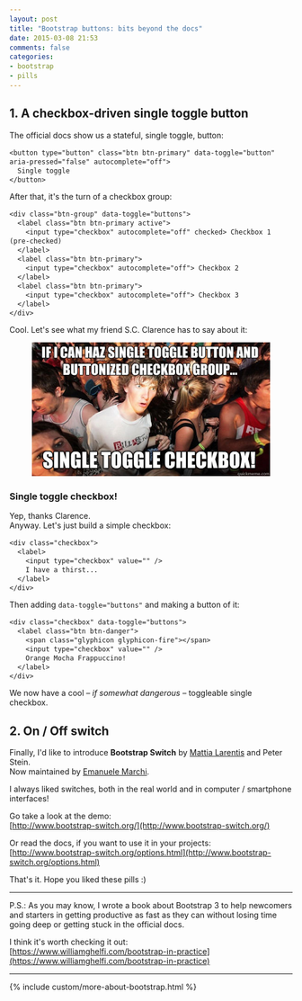 ```yaml
---
layout: post
title: "Bootstrap buttons: bits beyond the docs"
date: 2015-03-08 21:53
comments: false
categories:
- bootstrap
- pills
---
```


## 1. A checkbox-driven single toggle button

The official docs show us a stateful, single toggle, button:

<pre><code class="language-markup">&lt;button type="button" class="btn btn-primary" data-toggle="button" aria-pressed="false" autocomplete="off"&gt;
  Single toggle
&lt;/button&gt;
</code></pre>

After that, it's the turn of a checkbox group:

<pre><code class="language-markup">&lt;div class="btn-group" data-toggle="buttons"&gt;
  &lt;label class="btn btn-primary active"&gt;
    &lt;input type="checkbox" autocomplete="off" checked&gt; Checkbox 1 (pre-checked)
  &lt;/label&gt;
  &lt;label class="btn btn-primary"&gt;
    &lt;input type="checkbox" autocomplete="off"&gt; Checkbox 2
  &lt;/label&gt;
  &lt;label class="btn btn-primary"&gt;
    &lt;input type="checkbox" autocomplete="off"&gt; Checkbox 3
  &lt;/label&gt;
&lt;/div&gt;
</code></pre>

Cool. Let's see what my friend S.C. Clarence has to say about it:

<figure class="text-center">
    <img src="/images/posts/2015-03-08-bootstrap-buttons-bits-beyond-the-docs/clarence.jpg" alt="Ionic + Angular" class="img-thumbnail" />
</figure>
<!-- http://i.qkme.me/3vqegw.jpg -->

### Single toggle checkbox!

Yep, thanks Clarence.  
Anyway. Let's just build a simple checkbox:

<pre><code class="language-markup">&lt;div class="checkbox"&gt;
  &lt;label&gt;
    &lt;input type="checkbox" value="" /&gt;
    I have a thirst...
  &lt;/label&gt;
&lt;/div&gt;
</code></pre>

Then adding `data-toggle="buttons"` and making a button of it:

<pre><code class="language-markup">&lt;div class="checkbox" data-toggle="buttons"&gt;
  &lt;label class="btn btn-danger"&gt;
    &lt;span class="glyphicon glyphicon-fire"&gt;&lt;/span&gt;&#32;
    &lt;input type="checkbox" value="" /&gt;
    Orange Mocha Frappuccino!
  &lt;/label&gt;
&lt;/div&gt;
</code></pre>

We now have a cool _– if somewhat dangerous –_ toggleable single checkbox.

## 2. On / Off switch

Finally, I'd like to introduce **Bootstrap Switch** by [Mattia Larentis](https://github.com/nostalgiaz) and Peter Stein.  
Now maintained by [Emanuele Marchi](https://github.com/lostcrew).

I always liked switches, both in the real world and in computer / smartphone interfaces!

Go take a look at the demo:  
[http://www.bootstrap-switch.org/](http://www.bootstrap-switch.org/)

Or read the docs, if you want to use it in your projects:  
[http://www.bootstrap-switch.org/options.html](http://www.bootstrap-switch.org/options.html)

That's it. Hope you liked these pills :)

---

P.S.: As you may know, I wrote a book about Bootstrap 3 to help newcomers and starters in getting productive as fast as they can without losing time going deep or getting stuck in the official docs.

I think it's worth checking it out:  
[https://www.williamghelfi.com/bootstrap-in-practice](https://www.williamghelfi.com/bootstrap-in-practice)

<hr />

{% include custom/more-about-bootstrap.html %}

